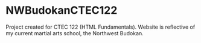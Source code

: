 # NWBudokanCTEC122
Project created for CTEC 122 (HTML Fundamentals). Website is reflective of my current martial arts school, the Northwest Budokan. 

